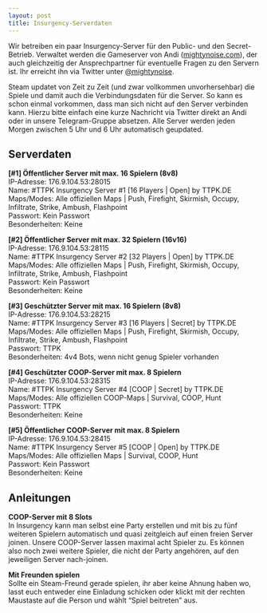 ```yaml
---
layout: post
title: Insurgency-Serverdaten
---
```


Wir betreiben ein paar Insurgency-Server für den Public- und den Secret-Betrieb. Verwaltet werden die Gameserver von Andi ([mightynoise.com](http://www.mightynoise.com)), der auch gleichzeitig der Ansprechpartner für eventuelle Fragen zu den Servern ist. Ihr erreicht ihn via Twitter unter [@mightynoise](https://twitter.com/mightynoise).

Steam updatet von Zeit zu Zeit (und zwar vollkommen unvorhersehbar) die Spiele und damit auch die Verbindungsdaten für die Server. So kann es schon einmal vorkommen, dass man sich nicht auf den Server verbinden kann. Hierzu bitte einfach eine kurze Nachricht via Twitter direkt an Andi oder in unsere Telegram-Gruppe absetzen. Alle Server werden jeden Morgen zwischen 5 Uhr und 6 Uhr automatisch geupdated.

## Serverdaten

**[#1] Öffentlicher Server mit max. 16 Spielern (8v8)**  
IP-Adresse: 176.9.104.53:28015  
Name: #TTPK Insurgency Server #1 [16 Players | Open] by TTPK.DE  
Maps/Modes: Alle offiziellen Maps | Push, Firefight, Skirmish, Occupy, Infiltrate, Strike, Ambush, Flashpoint  
Passwort: Kein Passwort  
Besonderheiten: Keine  

**[#2] Öffentlicher Server mit max. 32 Spielern (16v16)**  
IP-Adresse: 176.9.104.53:28115  
Name: #TTPK Insurgency Server #2 [32 Players | Open] by TTPK.DE  
Maps/Modes: Alle offiziellen Maps | Push, Firefight, Skirmish, Occupy, Infiltrate, Strike, Ambush, Flashpoint  
Passwort: Kein Passwort  
Besonderheiten: Keine  

**[#3] Geschützter Server mit max. 16 Spielern (8v8)**  
IP-Adresse: 176.9.104.53:28215  
Name: #TTPK Insurgency Server #3 [16 Players | Secret] by TTPK.DE  
Maps/Modes: Alle offiziellen Maps | Push, Firefight, Skirmish, Occupy, Infiltrate, Strike, Ambush, Flashpoint  
Passwort: TTPK  
Besonderheiten: 4v4 Bots, wenn nicht genug Spieler vorhanden  

**[#4] Geschützter COOP-Server mit max. 8 Spielern**  
IP-Adresse: 176.9.104.53:28315  
Name: #TTPK Insurgency Server #4 [COOP | Secret] by TTPK.DE  
Maps/Modes: Alle offiziellen COOP-Maps | Survival, COOP, Hunt  
Passwort: TTPK  
Besonderheiten: Keine  

**[#5] Öffentlicher COOP-Server mit max. 8 Spielern**  
IP-Adresse: 176.9.104.53:28415  
Name: #TTPK Insurgency Server #5 [COOP | Open] by TTPK.DE  
Maps/Modes: Alle offiziellen Maps | Survival, COOP, Hunt  
Passwort: Kein Passwort  
Besonderheiten: Keine  


## Anleitungen

**COOP-Server mit 8 Slots**  
In Insurgency kann man selbst eine Party erstellen und mit bis zu fünf weiteren Spielern automatisch und quasi zeitgleich auf einen freien Server joinen. Unsere COOP-Server lassen maximal acht Spieler zu. Es können also noch zwei weitere Spieler, die nicht der Party angehören, auf den jeweiligen Server nach-joinen.  

**Mit Freunden spielen**  
Sollte ein Steam-Freund gerade spielen, ihr aber keine Ahnung haben wo, lasst euch entweder eine Einladung schicken oder klickt mit der rechten Maustaste auf die Person und wählt “Spiel beitreten” aus.  